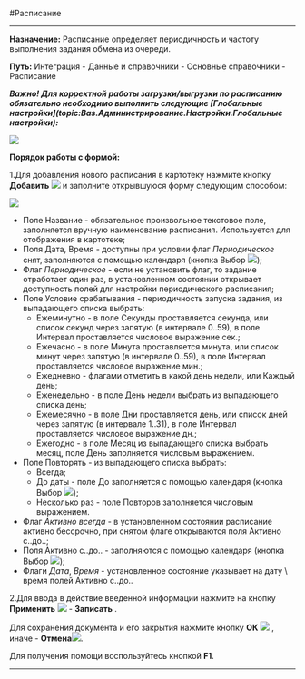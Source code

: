 ﻿#Расписание


----------


**Назначение:** Расписание определяет периодичность и частоту выполнения задания обмена из очереди.

**Путь:**  Интеграция - Данные и справочники - Основные справочники - Расписание



***Важно! Для корректной работы загрузки/выгрузки по расписанию обязательно необходимо выполнить следующие  [Глобальные настройки](topic:Bas.Администрирование.Настройки.Глобальные настройки):***

![](topic:.AddFiles.Screenshot_11293.jpg)





**Порядок работы с формой:**

1.Для добавления нового расписания в картотеку нажмите кнопку **Добавить**  ![](topic:Integration.AddFiles.Buttons.Btn_Add.png) и заполните открывшуюся форму следующим способом:


![](topic:Integration.AddFiles.ScreenShots.Расписание.png)

- Поле Название - обязательное произвольное текстовое поле, заполняется вручную наименование расписания. Используется для отображения в картотеке;
- Поля Дата, Время - доступны при условии флаг *Периодическое* снят, заполняются с помощью календаря (кнопка Выбор ![](topic:Integration.AddFiles.Buttons.Btn_select.png));
- Флаг *Периодическое* - если не установить флаг, то задание отработает один раз, в установленном состоянии открывает доступность полей для настройки периодического расписания;
- Поле Условие срабатывания -  периодичность запуска задания, из выпадающего списка выбрать:
     - Ежеминутно - в поле Секунды проставляется секунда, или список секунд через запятую (в интервале 0..59), в поле Интервал проставляется числовое выражение сек.;
     - Ежечасно - в поле Минута проставляется минута, или список минут через запятую (в интервале 0..59), в поле Интервал проставляется числовое выражение мин.;  
     - Ежедневно - флагами отметить в какой день недели, или Каждый день;
     - Еженедельно - в поле День недели выбрать из выпадающего списка день;
     - Ежемесячно - в поле Дни проставляется день, или список дней через запятую (в интервале 1..31), в поле Интервал проставляется числовое выражение дн.;
     - Ежегодно - в поле Месяц из выпадающего списка выбрать месяц, поле День заполняется числовым выражением.
- Поле Повторять - из выпадающего списка выбрать:
     - Всегда;
     - До даты - поле До заполняется с помощью календаря (кнопка Выбор ![](topic:Integration.AddFiles.Buttons.Btn_select.png));
     - Несколько раз - поле Повторов заполняется числовым выражением.
- Флаг *Активно всегда* - в установленном состоянии расписание активно бессрочно, при снятом флаге открываются поля Активно с..до..;
- Поля Активно с..до.. - заполняются с помощью календаря (кнопка Выбор ![](topic:Integration.AddFiles.Buttons.Btn_select.png));
- Флаги *Дата*, *Время* - установленное состояние указывает на дату \ время полей Активно с..до..




2.Для ввода в действие введенной информации нажмите на кнопку **Применить** ![](topic:Integration.AddFiles.Buttons.Btn_OK.png) - **Записать** .

Для сохранения документа и его закрытия нажмите кнопку **ОК** ![](topic:Integration.AddFiles.Buttons.Btn_Post.png) , иначе  -  **Отмена**![](topic:Integration.AddFiles.Buttons.BtnCloseCancel.png).

Для получения помощи воспользуйтесь кнопкой  **F1**.




----------